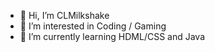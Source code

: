 - 👋 Hi, I’m CLMilkshake
- 👀 I’m interested in Coding / Gaming
- 🌱 I’m currently learning HDML/CSS and Java

<!---
CLMilkshake/CLMilkshake is a ✨ special ✨ repository because its `README.md` (this file) appears on your GitHub profile.
You can click the Preview link to take a look at your changes.
--->
